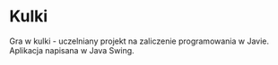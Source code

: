 # Kulki
Gra w kulki - uczelniany projekt na zaliczenie programowania w Javie.
Aplikacja napisana w Java Swing.
